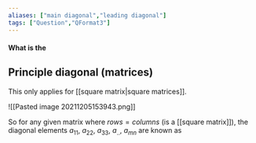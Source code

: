 ```yaml
---
aliases: ["main diagonal","leading diagonal"]
tags: ["Question","QFormat3"]
---
```


#### What is the
## Principle diagonal (matrices)
This only applies for [[square matrix|square matrices]].

![[Pasted image 20211205153943.png]]

So for any given matrix where $rows=columns$ (is a [[square matrix]]), the diagonal elements $a_{11}$, $a_{22}$, $a_{33}$,  $a_{..}$, $a_{mn}$ are known as 